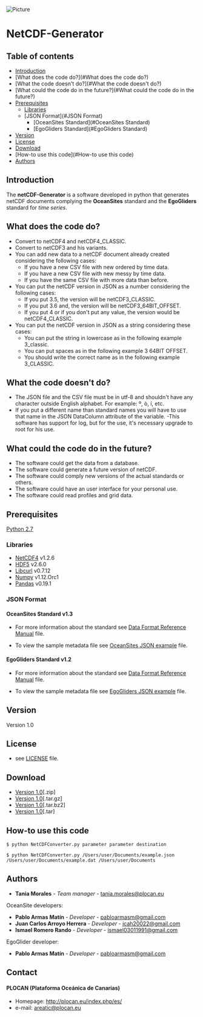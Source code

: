 ![Picture](http://empleo.plocan.eu/static/plocan.png)
# NetCDF-Generator

## Table of contents

* [Introduction](#Introduction)
* [What does the code do?](#What does the code do?)
* [What the code doesn't do?](#What the code doesn't do?)
* [What could the code do in the future?](#What could the code do in the future?)
* [Prerequisites](#Prerequisites)
    * [Libraries](#Libraries)
    * [JSON Format](#JSON Format)
        * [OceanSites Standard](#OceanSites Standard)
        * [EgoGliders Standard](#EgoGliders Standard)
* [Version](#Version)
* [License](#License)
* [Download](#Download)
* [How-to use this code](#How-to use this code)
* [Authors](#Authors)


## Introduction

The **netCDF-Generator** is a software developed in python that generates netCDF documents 
complying the **OceanSites** standard and the **EgoGliders** standard for *time series*. 

## What does the code do?

- Convert to netCDF4 and netCDF4_CLASSIC.
- Convert to netCDF3 and his variants.
- You can add new data to a netCDF document already created considering the following cases:
    - If you have a new CSV file with new ordered by time data.
    - If you have a new CSV file with new messy by time data.
    - If you have the same CSV file with more data than before.
- You can put the netCDF version in JSON as a number considering the following cases:
    - If you put 3.5, the version will be netCDF3_CLASSIC.
    - If you put 3.6 and, the version will be netCDF3_64BIT_OFFSET.
    - If you put 4 or if you don't put any value, the version would be netCDF4_CLASSIC.
- You can put the netCDF version in JSON as a string considering these cases:
    - You can put the string in lowercase as in the following example 3_classic.
    - You can put spaces as in the following example 3 64BIT OFFSET.
    - You should write the correct name as in the following example 3_CLASSIC.

## What the code doesn't do?
- The JSON file and the CSV file must be in utf-8 and shouldn't have any character 
outside English alphabet. For example: º, ò, í, etc.
- If you put a different name than standard names you will have to use that name 
in the JSON DataColumn attribute of the variable.
-This software has support for log, but for the use, it's necessary upgrade to root for his use.


## What could the code do in the future?
- The software could get the data from a database.
- The software could generate a future version of netCDF.
- The software could comply new versions of the actual standards or others.
- The software could have an user interface for your personal use.
- The software could read profiles and grid data.


## Prerequisites

[Python 2.7](https://www.python.org/download/releases/2.7/)

### Libraries

- [NetCDF4](https://pypi.python.org/pypi/netCDF4) v1.2.6  
- [HDF5](http://www.h5py.org/) v2.6.0
- [Libcurl](https://curl.haxx.se/libcurl/) v0.7.12
- [Numpy](http://www.numpy.org/) v1.12.Orc1
- [Pandas](http://pandas.pydata.org/) v0.19.1

### JSON Format

#### OceanSites Standard v1.3


* For more information about the standard see [Data Format Reference Manual](http://www.oceansites.org/docs/oceansites_data_format_reference_manual.pdf) file.

* To view the sample metadata file see [OceanSites JSON example](http://192.168.53.152/Data-Service/netCDF-Generator/blob/master/docs/osexample.json) file.

#### EgoGliders Standard v1.2


* For more information about the standard see [Data Format Reference Manual](http://archimer.ifremer.fr/doc/00239/34980/44905.pdf) file.

* To view the sample metadata file see [EgoGliders JSON example](http://192.168.53.152/Data-Service/netCDF-Generator/blob/master/docs/egexample.json) file.

## Version

Version 1.0

## License

* see [LICENSE](http://192.168.53.152/Data-Service/netCDF-Generator/blob/master/LICENSE.md) file.

## Download

* [Version 1.0](https://github.com/plocan/netCDF-Generator/archive/master.zip)[.zip]
* [Version 1.0](https://github.com/plocan/netCDF-Generator/archive/master.tar.gz)[.tar.gz]
* [Version 1.0](https://github.com/plocan/netCDF-Generator/archive/master.tar.bz2)[.tar.bz2]
* [Version 1.0](https://github.com/plocan/netCDF-Generator/archive/master.tar)[.tar]


## How-to use this code


```
$ python NetCDFConverter.py parameter parameter destination

$ python NetCDFConverter.py /Users/user/Documents/example.json /Users/user/Documents/example.dat /Users/user/Documents
```


## Authors

* **Tania Morales** - *Team manager* - tania.morales@plocan.eu

OceanSite developers:
* **Pablo Armas Matín** - *Developer* - pabloarmasm@gmail.com
* **Juan Carlos Arroyo Herrera** - *Developer* - jcah20022@gmail.com
* **Ismael Romero Rando** - *Developer* - ismael03011991@gmail.com

EgoGlider developer:
* **Pablo Armas Matín** - *Developer* - pabloarmasm@gmail.com

## Contact
#### PLOCAN (Plataforma Oceánica de Canarias)
* Homepage: http://plocan.eu/index.php/es/
* e-mail: areatic@plocan.eu



